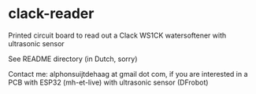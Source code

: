 # clack-reader
Printed circuit board to read out a Clack WS1CK watersoftener with ultrasonic sensor

See README directory
(in Dutch, sorry)

Contact me: alphonsuijtdehaag at gmail dot com, if you are interested in a PCB with ESP32 (mh-et-live) with ultrasonic sensor (DFrobot)
